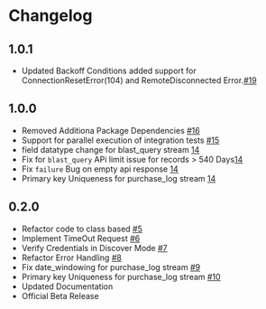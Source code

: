 # Changelog

## 1.0.1
  * Updated Backoff Conditions added support for ConnectionResetError(104) and RemoteDisconnected Error.[#19](https://github.com/singer-io/tap-sailthru/pull/19)

## 1.0.0
  * Removed Additiona Package Dependencies [#16](https://github.com/singer-io/tap-sailthru/pull/16)
  * Support for parallel execution of integration tests [#15](https://github.com/singer-io/tap-sailthru/pull/15)
  * field datatype change for blast_query stream [14](https://github.com/singer-io/tap-sailthru/pull/14)
  * Fix for `blast_query` APi limit issue for records > 540 Days[14](https://github.com/singer-io/tap-sailthru/pull/14)
  * Fix `failure` Bug on empty api response [14](https://github.com/singer-io/tap-sailthru/pull/14)
  * Primary key  Uniqueness for purchase_log stream [14](https://github.com/singer-io/tap-sailthru/pull/14)

## 0.2.0
  * Refactor code to class based [#5](https://github.com/singer-io/tap-sailthru/pull/5)
  * Implement TimeOut Request [#6](https://github.com/singer-io/tap-sailthru/pull/6)
  * Verify Credentials in Discover Mode [#7](https://github.com/singer-io/tap-sailthru/pull/7)
  * Refactor Error Handling [#8](https://github.com/singer-io/tap-sailthru/pull/8)
  * Fix date_windowing for purchase_log stream [#9](https://github.com/singer-io/tap-sailthru/pull/9)
  * Primary key  Uniqueness for purchase_log stream [#10](https://github.com/singer-io/tap-sailthru/pull/10)
  * Updated Documentation
  * Official Beta Release

